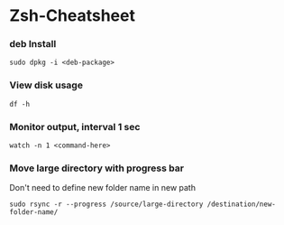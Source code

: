 # Zsh-Cheatsheet

### deb Install
```
sudo dpkg -i <deb-package>
```

### View disk usage
```
df -h
```

### Monitor output, interval 1 sec
```
watch -n 1 <command-here>
```

### Move large directory with progress bar
Don't need to define new folder name in new path
```
sudo rsync -r --progress /source/large-directory /destination/new-folder-name/
```
